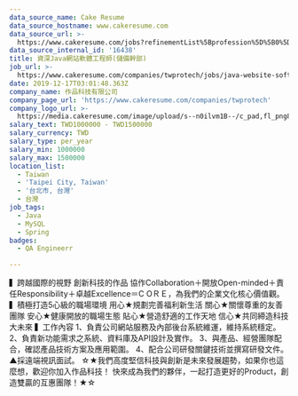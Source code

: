 ```yaml
---
data_source_name: Cake Resume
data_source_hostname: www.cakeresume.com
data_source_url: >-
  https://www.cakeresume.com/jobs?refinementList%5Bprofession%5D%5B0%5D=engineering_qa-engineer&refinementList%5Bsalary_currency%5D=TWD&range%5Bsalary_range%5D%5Bmin%5D=800096
data_source_internal_id: '16438'
title: 資深Java網站軟體工程師(儲備幹部)
job_url: >-
  https://www.cakeresume.com/companies/twprotech/jobs/java-website-software-engineer
date: 2019-12-17T03:01:48.363Z
company_name: 作品科技有限公司
company_page_url: 'https://www.cakeresume.com/companies/twprotech'
company_logo_url: >-
  https://media.cakeresume.com/image/upload/s--n0ilvm1B--/c_pad,fl_png8,h_200,w_200/v1661827250/gkkbzb3zadcl6ycbeyyn.png
salary_text: TWD1000000 - TWD1500000
salary_currency: TWD
salary_type: per_year
salary_min: 1000000
salary_max: 1500000
location_list:
  - Taiwan
  - 'Taipei City, Taiwan'
  - '台北市, 台灣'
  - 台灣
job_tags:
  - Java
  - MySQL
  - Spring
badges:
  - QA Engineerr

---
```


▍跨越國際的視野 創新科技的作品 協作Collaboration＋開放Open-minded＋責任Responsibility＋卓越Excellence＝C OＲＥ，為我們的企業文化核心價值觀。 ▍積極打造5心級的職場環境 用心★規劃完善福利新生活 關心★關懷尊重的友善團隊 安心★健康開放的職場生態 貼心★營造舒適的工作天地 信心★共同締造科技大未來 ▍工作內容 1、負責公司網站服務及內部後台系統維運，維持系統穩定。 2、負責新功能需求之系統、資料庫及API設計及實作。 3、與產品、經營團隊配合，確認產品技術方案及應用範圍。 4、配合公司研發關鍵技術並撰寫研發文件。 ▲採遠端視訊面試。 ☆★我們高度堅信科技與創新是未來發展趨勢，如果你也這麼想，歡迎你加入作品科技！ 快來成為我們的夥伴，一起打造更好的Product，創造雙贏的互惠團隊！★☆
